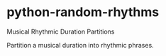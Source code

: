 # python-random-rhythms
Musical Rhythmic Duration Partitions

Partition a musical duration into rhythmic phrases.


